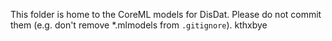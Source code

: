This folder is home to the CoreML models for DisDat.
Please do not commit them (e.g. don't remove *.mlmodels from ```.gitignore```).
kthxbye
